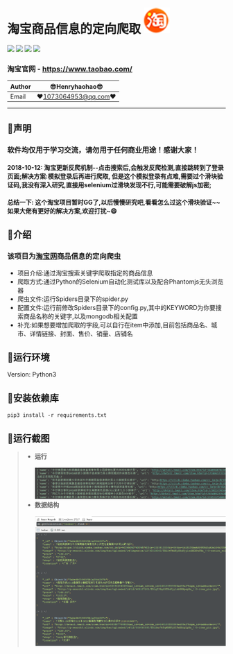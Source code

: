 淘宝商品信息的定向爬取 ![enter image description here](Pic/logo.png)
===========================
![](https://img.shields.io/badge/Python-3.6.3-green.svg) ![](https://img.shields.io/badge/pymongo-3.6.1-green.svg) ![](https://img.shields.io/badge/pyquery-1.4.0-green.svg) ![](https://img.shields.io/badge/selenium-3.8.1-green.svg)
### 淘宝官网 - https://www.taobao.com/ 
|Author|:sunglasses:Henryhaohao:sunglasses:|
|---|---
|Email|:hearts:1073064953@qq.com:hearts:

    
****
## :dolphin:声明
### 软件均仅用于学习交流，请勿用于任何商业用途！感谢大家！ 
#### 2018-10-12: 淘宝更新反爬机制--点击搜索后,会触发反爬检测,直接跳转到了登录页面;解决方案:模拟登录后再进行爬取, 但是这个模拟登录有点难,需要过个滑块验证码,我没有深入研究,直接用selenium过滑块发现不行,可能需要破解js加密; 
#### 总结一下: 这个淘宝项目暂时GG了,以后慢慢研究吧,看看怎么过这个滑块验证~~如果大佬有更好的解决方案,欢迎打扰~:smile:
## :dolphin:介绍
### 该项目为[淘宝网](https://www.taobao.com/)商品信息的定向爬虫
- 项目介绍:通过淘宝搜索关键字爬取指定的商品信息
- 爬取方式:通过Python的Selenium自动化测试库以及配合Phantomjs无头浏览器
- 爬虫文件:运行Spiders目录下的spider.py
- 配置文件:运行前修改Spiders目录下的config.py,其中的KEYWORD为你要搜索商品名称的关键字,以及mongodb相关配置
- 补充:如果想要增加爬取的字段,可以自行在item中添加,目前包括商品名、城市、详情链接、封面、售价、销量、店铺名
## :dolphin:运行环境
Version: Python3
## :dolphin:安装依赖库
```
pip3 install -r requirements.txt
```
## :dolphin:运行截图
> - **运行**<br><br>
![enter image description here](Pic/run.png)
> - **数据结构**<br><br>
![enter image description here](Pic/data.png)